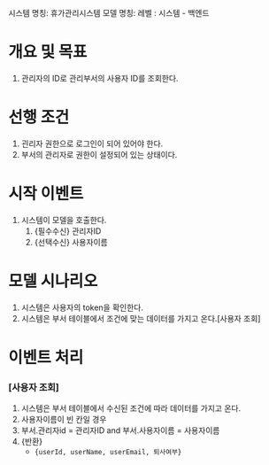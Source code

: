 시스템 명칭: 휴가관리시스템
모델 명칭:
레벨 : 시스템 - 백엔드

# 개요 및 목표
1. 관리자의 ID로 관리부서의 사용자 ID를 조회한다.

# 선행 조건
1. 괸리자 권한으로 로그인이 되어 있어야 한다.
2. 부서의 관리자로 권한이 설정되어 있는 상태이다.

# 시작 이벤트
1. 시스템이 모델을 호출한다.
	1. {필수수신} 관리자ID
	2. {선택수신} 사용자이름

# 모델 시나리오
1. 시스템은 사용자의 token을 확인한다.
2. 시스템은 부서 테이블에서 조건에 맞는 데이터를 가지고 온다.[사용자 조회]

# 이벤트 처리
### [사용자 조회]
1. 시스템은 부서 테이블에서 수신된 조건에 따라 데이터를 가지고 온다.
2. 사용자이름이 빈 칸일 경우 
3. 부서.관리자id = 관리자ID and 부서.사용자이름 = 사용자이름
4. {반환}
   - ```{userId, userName, userEmail, 퇴사여부}```